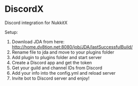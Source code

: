 # DiscordX
Discord integration for NukkitX

Setup:
1) Download JDA from here: http://home.dv8tion.net:8080/job/JDA/lastSuccessfulBuild/
2) Rename file to jda and move to your plugins folder
3) Add plugin to plugins folder and start server
4) Create a Discord app and get the token
5) Get your guild and channel IDs from Discord
6) Add your info into the config.yml and reload server
7) Invite bot to Discord server and enjoy!
